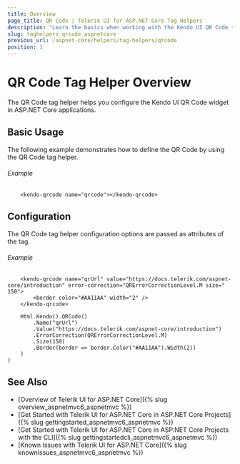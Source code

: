 ```yaml
---
title: Overview
page_title: QR Code | Telerik UI for ASP.NET Core Tag Helpers
description: "Learn the basics when working with the Kendo UI QR Code tag helper for ASP.NET Core (MVC 6 or ASP.NET Core MVC)."
slug: taghelpers_qrcode_aspnetcore
previous_url: /aspnet-core/helpers/tag-helpers/qrcode
position: 1
---
```


# QR Code Tag Helper Overview

The QR Code tag helper helps you configure the Kendo UI QR Code widget in ASP.NET Core applications.

## Basic Usage

The following example demonstrates how to define the QR Code by using the QR Code tag helper.

###### Example

        <kendo-qrcode name="qrcode"></kendo-qrcode>

## Configuration

The QR Code tag helper configuration options are passed as attributes of the tag.

###### Example

```tab-tagHelper
    <kendo-qrcode name="qrUrl" value="https://docs.telerik.com/aspnet-core/introduction" error-correction="QRErrorCorrectionLevel.M size=" 150">
        <border color="#AA11AA" width="2" />
    </kendo-qrcode>
```
```tab-cshtml
    Html.Kendo().QRCode()
        .Name("qrUrl")
        .Value("https://docs.telerik.com/aspnet-core/introduction")
        .ErrorCorrection(QRErrorCorrectionLevel.M)
        .Size(150)
        .Border(border => border.Color("#AA11AA").Width(2))
    )
)
```

## See Also

* [Overview of Telerik UI for ASP.NET Core]({% slug overview_aspnetmvc6_aspnetmvc %})
* [Get Started with Telerik UI for ASP.NET Core in ASP.NET Core Projects]({% slug gettingstarted_aspnetmvc6_aspnetmvc %})
* [Get Started with Telerik UI for ASP.NET Core in ASP.NET Core Projects with the CLI]({% slug gettingstartedcli_aspnetmvc6_aspnetmvc %})
* [Known Issues with Telerik UI for ASP.NET Core]({% slug knownissues_aspnetmvc6_aspnetmvc %})
